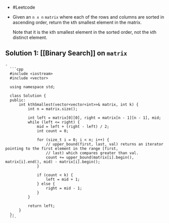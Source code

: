 - #Leetcode
- Given an `n x n` `matrix` where each of the rows and columns are sorted in ascending order, return the `k`th smallest element in the matrix. 
  
  Note that it is the `k`th smallest element in the sorted order, not the `k`th distinct element.
## Solution 1: [[Binary Search]] on `matrix`
	-
	  ```cpp
	  #include <iostream>
	  #include <vector>
	  
	  using namespace std;
	  
	  class Solution {
	  public:
	      int kthSmallest(vector<vector<int>>& matrix, int k) {
	          int n = matrix.size();
	  
	          int left = matrix[0][0], right = matrix[n - 1][n - 1], mid;
	          while (left <= right) {
	              mid = left + (right - left) / 2;
	              int count = 0;
	  
	              for (size_t i = 0; i < n; i++) {
	                  // upper_bound(first, last, val) returns an iterator pointing to the first element in the range [first,
	                  // last) which compares greater than val.
	                  count += upper_bound(matrix[i].begin(), matrix[i].end(), mid) - matrix[i].begin();
	              }
	  
	              if (count < k) {
	                  left = mid + 1;
	              } else {
	                  right = mid - 1;
	              }
	          }
	  
	          return left;
	      }
	  };
	  ```